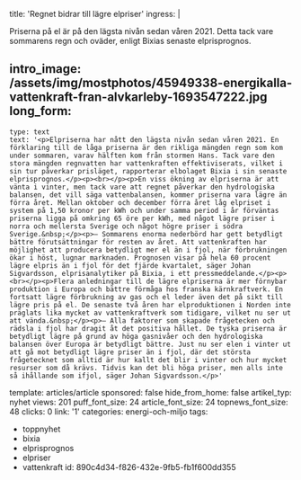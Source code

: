 title: 'Regnet bidrar till lägre elpriser'
ingress: |
  <p>Priserna på el är på den lägsta nivån sedan våren 2021. Detta tack vare sommarens regn och oväder, enligt Bixias senaste elprisprognos.
  </p>
  
intro_image: /assets/img/mostphotos/45949338-energikalla-vattenkraft-fran-alvkarleby-1693547222.jpg
long_form:
  -
    type: text
    text: '<p>Elpriserna har nått den lägsta nivån sedan våren 2021. En förklaring till de låga priserna är den rikliga mängden regn som kom under sommaren, varav hälften kom från stormen Hans. Tack vare den stora mängden regnvatten har vattenkraften effektiviserats, vilket i sin tur påverkar prisläget, rapporterar elbolaget Bixia i sin senaste elprisprognos.</p><p><br></p><p>En viss ökning av elpriserna är att vänta i vinter, men tack vare att regnet påverkar den hydrologiska balansen, det vill säga vattenbalansen, kommer priserna vara lägre än förra året. Mellan oktober och december förra året låg elpriset i system på 1,50 kronor per kWh och under samma period i år förväntas priserna ligga på omkring 65 öre per kWh, med något lägre priser i norra och mellersta Sverige och något högre priser i södra Sverige.&nbsp;</p><p>– Sommarens enorma nederbörd har gett betydligt bättre förutsättningar för resten av året. Att vattenkraften har möjlighet att producera betydligt mer el än i fjol, när förbrukningen ökar i höst, lugnar marknaden. Prognosen visar på hela 60 procent lägre elpris än i fjol för det fjärde kvartalet, säger Johan Sigvardsson, elprisanalytiker på Bixia, i ett pressmeddelande.</p><p><br></p><p>Flera anledningar till de lägre elpriserna är mer förnybar produktion i Europa och bättre förmåga hos franska kärnkraftverk. En fortsatt lägre förbrukning av gas och el leder även det på sikt till lägre pris på el. De senaste två åren har elproduktionen i Norden inte präglats lika mycket av vattenkraftverk som tidigare, vilket nu ser ut att vända.&nbsp;</p><p>– Alla faktorer som skapade frågetecken och rädsla i fjol har dragit åt det positiva hållet. De tyska priserna är betydligt lägre på grund av höga gasnivåer och den hydrologiska balansen över Europa är betydligt bättre. Just nu ser elen i vinter ut att gå mot betydligt lägre priser än i fjol, där det största frågetecknet som alltid är hur kallt det blir i vinter och hur mycket resurser som då krävs. Tidvis kan det bli höga priser, men alls inte så ihållande som ifjol, säger Johan Sigvardsson.</p>'
template: articles/article
sponsored: false
hide_from_home: false
artikel_typ: nyhet
views: 201
puff_font_size: 24
article_font_size: 24
topnews_font_size: 48
clicks: 0
link: '1'
categories: energi-och-miljo
tags:
  - toppnyhet
  - bixia
  - elprisprognos
  - elpriser
  - vattenkraft
id: 890c4d34-f826-432e-9fb5-fb1f600dd355
